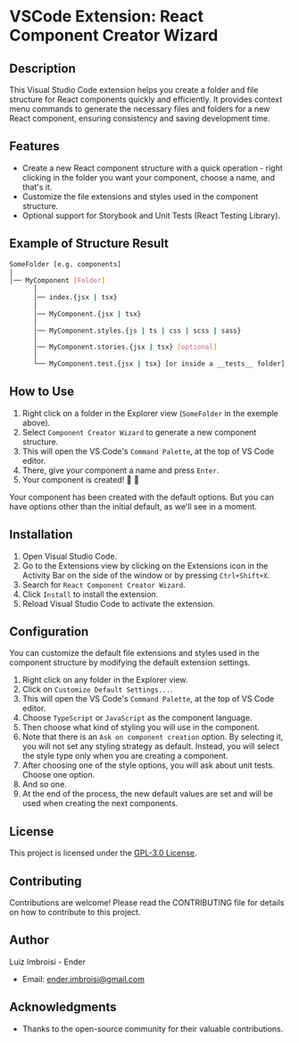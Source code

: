 # VSCode Extension: React Component Creator Wizard

## Description
This Visual Studio Code extension helps you create a folder and file structure for React components quickly and efficiently. It provides context menu commands to generate the necessary files and folders for a new React component, ensuring consistency and saving development time.

## Features
- Create a new React component structure with a quick operation - right clicking in the folder you want your component, choose a name, and that's it. 
- Customize the file extensions and styles used in the component structure.
- Optional support for Storybook and Unit Tests (React Testing Library).

## Example of Structure Result
```bash
SomeFolder [e.g. components]
│
│── MyComponent [Folder]
      │
      │── index.{jsx | tsx}
      │
      │── MyComponent.{jsx | tsx}
      │
      │── MyComponent.styles.{js | ts | css | scss | sass}
      │
      │── MyComponent.stories.{jsx | tsx} [optional]
      │
      └── MyComponent.test.{jsx | tsx} [or inside a __tests__ folder] [optional]
```

## How to Use
1. Right click on a folder in the Explorer view (`SomeFolder` in the exemple above).
2. Select `Component Creator Wizard` to generate a new component structure.
3. This will open the VS Code's `Command Palette`, at the top of VS Code editor.
4. There, give your component a name and press `Enter`.
5. Your component is created! 🥳 🎉

Your component has been created with the default options. But you can have options other than the initial default, as we'll see in a moment.

## Installation
1. Open Visual Studio Code.
2. Go to the Extensions view by clicking on the Extensions icon in the Activity Bar on the side of the window or by pressing `Ctrl+Shift+X`.
3. Search for `React Component Creator Wizard`.
4. Click `Install` to install the extension.
5. Reload Visual Studio Code to activate the extension.

## Configuration
You can customize the default file extensions and styles used in the component structure by modifying the default extension settings.
1. Right click on any folder in the Explorer view.
2. Click on `Customize Default Settings...`.
3. This will open the VS Code's `Command Palette`, at the top of VS Code editor.
4. Choose `TypeScript` or `JavaScript` as the component language.
5. Then choose what kind of styling you will use in the component.
6. Note that there is an `Ask on component creation` option. By selecting it, you will not set any styling strategy as default. Instead, you will select the style type only when you are creating a component.
7. After choosing one of the style options, you will ask about unit tests. Choose one option.
8. And so one.
9. At the end of the process, the new default values are set and will be used when creating the next components.

## License
This project is licensed under the [GPL-3.0 License](https://www.gnu.org/licenses/gpl-3.0.en.html).

## Contributing
Contributions are welcome! Please read the CONTRIBUTING file for details on how to contribute to this project.

## Author
Luiz Imbroisi - Ender
- Email: ender.imbroisi@gmail.com

## Acknowledgments
- Thanks to the open-source community for their valuable contributions.
